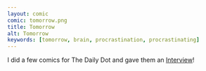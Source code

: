 ```yaml
---
layout: comic
comic: tomorrow.png
title: Tomorrow
alt: Tomorrow
keywords: [tomorrow, brain, procrastination, procrastinating]
---
```


I did a few comics for The Daily Dot and gave them an [Interview](http://www.dailydot.com/lol/vincent-kunert-lolnein-comics/)!